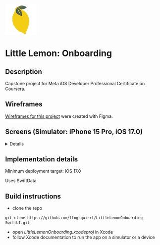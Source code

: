 <img width="100" alt="little-lemon-logo" src="./LittleLemonOnboarding/Development Assets/readme/lemon.png">

# Little Lemon: Onboarding

## Description
Capstone project for Meta iOS Developer Professional Certificate on Coursera.

## Wireframes
[Wireframes for this project](/LittleLemonOnboarding/Development%20Assets/wireframes/wireframes.png) were created with Figma.

## Screens (Simulator: iPhone 15 Pro, iOS 17.0)
<details>

#### Splash screen

<img width="390" alt="splash-screen" src="./LittleLemonOnboarding/Development Assets/readme/screens/splash-screen.png">

#### Onboarding
<p float="left">
<img width="390" alt="onboarding-initial" src="./LittleLemonOnboarding/Development Assets/readme/screens/onboarding-initial.png">&nbsp; &nbsp; &nbsp; &nbsp;
<img width="390" alt="onboarding-filled" src="./LittleLemonOnboarding/Development Assets/readme/screens/onboarding-filled.png">
</p>

#### Menu

<p float="left">
<img width="390" alt="menu-initial" src="./LittleLemonOnboarding/Development Assets/readme/screens/menu-initial.png">&nbsp; &nbsp; &nbsp; &nbsp;
<img width="390" alt="menu-filtered" src="./LittleLemonOnboarding/Development Assets/readme/screens/menu-filtered.png">
</p>

#### Profile

<p float="left">
<img width="390" alt="profile" src="./LittleLemonOnboarding/Development Assets/readme/screens/profile.png">
</p>

</details>

## Implementation details
Minimum deployment target: iOS 17.0

Uses SwiftData

## Build instructions
- clone the repo
```
git clone https://github.com/flngsquirrl/LittleLemonOnboarding-SwiftUI.git
```
- open _LittleLemonOnboarding.xcodeproj_ in Xcode
- follow Xcode documentation to run the app on a simulator or a device
